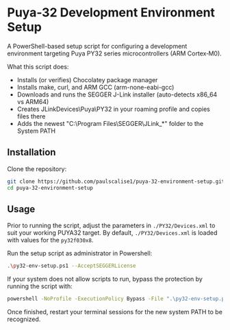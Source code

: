 # Puya‑32 Development Environment Setup

A PowerShell-based setup script for configuring a development environment targeting Puya PY32 series microcontrollers (ARM Cortex‑M0).

What this script does:
- Installs (or verifies) Chocolatey package manager
- Installs make, curl, and ARM GCC (arm-none-eabi-gcc)
- Downloads and runs the SEGGER J-Link installer (auto-detects x86_64 vs ARM64)
- Creates JLinkDevices\Puya\PY32 in your roaming profile and copies files there
- Adds the newest "C:\Program Files\SEGGER\JLink_*" folder to the System PATH

## Installation

Clone the repository:
```bash
git clone https://github.com/paulscalise1/puya-32-environment-setup.git
cd puya-32-environment-setup
```

## Usage

Prior to running the script, adjust the parameters in ```./PY32/Devices.xml``` to suit your working PUYA32 target.
By default, ```./PY32/Devices.xml``` is loaded with values for the ```py32f030x8```.

Run the setup script as administrator in Powershell:
```bash
.\py32-env-setup.ps1 --AcceptSEGGERLicense
```
If your system does not allow scripts to run, bypass the protection by running the script with:
```bash
powershell -NoProfile -ExecutionPolicy Bypass -File ".\py32-env-setup.ps1" --AcceptSEGGERLicense
```
Once finished, restart your terminal sessions for the new system PATH to be recognized.
